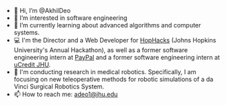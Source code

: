 - 👋 Hi, I’m @AkhilDeo
- 👀 I’m interested in software engineering
- 🌱 I’m currently learning about advanced algorithms and computer systems.
- 💻 I'm the Director and a Web Developer for [HopHacks](https://hophacks.com/) (Johns Hopkins University's Annual Hackathon), as well as a former software engineering intern at [PayPal](https://paypal.com) and a former software engineering intern at [uCredit JHU](https://ucredit.me/). 
- 🔬 I'm conducting research in medical robotics. Specifically, I am focusing on new teleoperative methods for robotic simulations of a da Vinci Surgical Robotics System.
- 📫 How to reach me: adeo1@jhu.edu

<!---
AkhilDeo/AkhilDeo is a ✨ special ✨ repository because its `README.md` (this file) appears on your GitHub profile.
You can click the Preview link to take a look at your changes.
--->
